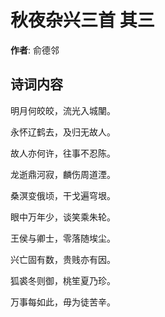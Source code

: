 # 秋夜杂兴三首  其三

**作者**: 俞德邻

## 诗词内容

明月何皎皎，流光入城闉。

永怀辽鹤去，及归无故人。

故人亦何许，往事不忍陈。

龙逝鼎河寂，麟伤周道湮。

桑溟变俄顷，干戈遍穹垠。

眼中万年少，谈笑乘朱轮。

王侯与卿士，零落随埃尘。

兴亡固有数，贵贱亦有因。

狐裘冬则御，桃笙夏乃珍。

万事每如此，毋为徒苦辛。

